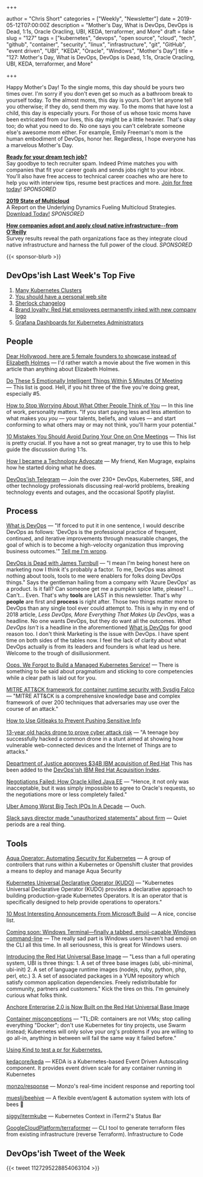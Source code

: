 +++

author = "Chris Short"
categories = ["Weekly", "Newsletter"]
date = 2019-05-12T07:00:00Z
description = "Mother's Day, What is DevOps, DevOps is Dead, 1:1s, Oracle Oracling, UBI, KEDA, terraformer, and More"
draft = false
slug = "127"
tags = ["kubernetes", "devops", "open source", "cloud", "tech", "github", "container", "security", "linux", "infrastructure", "git", "GitHub", "event driven", "UBI", "KEDA", "Oracle", "Windows", "Mother's Day"]
title = "127: Mother's Day, What is DevOps, DevOps is Dead, 1:1s, Oracle Oracling, UBI, KEDA, terraformer, and More"

+++

Happy Mother's Day! To the single moms, this day should be yours two times over. I'm sorry if you don't even get so much as a bathroom break to yourself today. To the almost moms, this day is yours. Don't let anyone tell you otherwise; if they do, send them my way. To the moms that have lost a child, this day is especially yours. For those of us whose toxic moms have been extricated from our lives, this day might be a little heavier. That's okay too; do what you need to do. No one says you can't celebrate someone else's awesome mom either. For example, Emily Freeman's mom is the human embodiment of DevOps, honor her. Regardless, I hope everyone has a marvelous Mother's Day.

[**Ready for your dream tech job?**](https://www.indeedprime.com/devopsish/?sid=us_other-EmailSponsor_JS_ACQ&kw=Devopsish_Email3)  
Say goodbye to tech recruiter spam. Indeed Prime matches you with companies that fit your career goals and sends jobs right to your inbox. You'll also have free access to technical career coaches who are here to help you with interview tips, resume best practices and more. [Join for free today](https://www.indeedprime.com/devopsish/?sid=us_other-EmailSponsor_JS_ACQ&kw=Devopsish_Email3)! *SPONSORED*

[**2019 State of Multicloud**](https://turbonomic.com/state-of-multicloud/?utm_campaign=7012o000001oRz6AAE)  
A Report on the Underlying Dynamics Fueling Multicloud Strategies. [Download Today!](https://turbonomic.com/state-of-multicloud/?utm_campaign=7012o000001oRz6AAE) *SPONSORED*

[**How companies adopt and apply cloud native infrastructure--from O'Reilly**](https://www.oreilly.com/pub/cpc/224549)  
Survey results reveal the path organizations face as they integrate cloud native infrastructure and harness the full power of the cloud. *SPONSORED*

{{< sponsor-blurb >}}

## DevOps'ish Last Week's Top Five

1. [Many Kubernetes Clusters](https://srcco.de/posts/many-kubernetes-clusters.html)
1. [You should have a personal web site](https://writing.markchristian.org/2019/04/29/personal-web-sites/)
1. [Sherlock changelog](https://news.sherlock.stanford.edu/posts/when-setting-an-environment-variable-gives-you-a-40-x-speedup)
1. [Brand loyalty: Red Hat employees permanently inked with new company logo](https://www.wraltechwire.com/2019/05/02/brand-loyalty-red-hat-employees-permanently-inked-with-new-company-logo/)
1. [Grafana Dashboards for Kubernetes Administrators](https://povilasv.me/grafana-dashboards-for-kubernetes-administrators/)

## People

[Dear Hollywood, here are 5 female founders to showcase instead of Elizabeth Holmes](https://techcrunch.com/2019/05/03/dear-hollywood-here-are-five-female-founders-to-showcase-instead-of-elizabeth-holmes/) — I'd rather watch a movie about the five women in this article than anything about Elizabeth Holmes.

[Do These 5 Emotionally Intelligent Things Within 5 Minutes Of Meeting](https://www.fastcompany.com/40441365/do-these-5-emotionally-intelligent-things-within-5-minutes-of-meeting-someone) — This list is good. Hell, if you hit three of the five you're doing great, especially #5.

[How to Stop Worrying About What Other People Think of You](https://hbr.org/2019/05/how-to-stop-worrying-about-what-other-people-think-of-you) — In this line of work, personality matters. "If you start paying less and less attention to what makes you *you* — your talents, beliefs, and values — and start conforming to what others may or may not think, you'll harm your potential."

[10 Mistakes You Should Avoid During Your One on One Meetings](https://www.fellow.app/blog/2019/10-mistakes-you-should-avoid-during-one-on-one-meetings/) — This list is pretty crucial. If you have a not so great manager, try to use this to help guide the discussion during 1:1s.

[How I became a Technology Advocate](https://kenmugrage.com/2019/05/09/how-i-became-a-technology-advocate/) — My friend, Ken Mugrage, explains how he started doing what he does.

[DevOps'ish Telegram](https://devopsi.sh/telegram) — Join the over 230+ DevOps, Kubernetes, SRE, and other technology professionals discussing real-world problems, breaking technology events and outages, and the occasional Spotify playlist.

## Process

[What is DevOps](https://devopsish.com/what-is-devops/) — "If forced to put it in one sentence, I would describe DevOps as follows: 'DevOps is the professional practice of frequent, continued, and iterative improvements through measurable changes, the goal of which is to become a high-velocity organization thus improving business outcomes.'" [Tell me I'm wrong](https://twitter.com/ChrisShort).

[DevOps is Dead with James Turnbull](https://www.realworlddevops.com/episodes/devops-is-dead-with-james-turnbull) — "I mean I'm being honest here on marketing now I think it's probably a factor. To me, DevOps was almost nothing about tools, tools to me were enablers for folks doing DevOps things." Says the gentleman hailing from a company with 'Azure DevOps' as a product. Is it fall? Can someone get me a pumpkin spice latte, please? I... Can't... Even. That's why **tools** are LAST in this newsletter. That's why **people** are first and **process** is right after. Those two things matter more to DevOps than any single tool ever could attempt to. This is why in my end of 2018 article, *Less DevOps, More Everything That Makes Up DevOps*, was a headline. No one wants DevOps, but they do want all the outcomes. *What DevOps Isn't* is a headline in the aforementioned [What is DevOps](https://devopsish.com/what-is-devops/) for good reason too. I don't think Marketing is the issue with DevOps. I have spent time on both sides of the tables now. I feel the lack of clarity about what DevOps actually is from its leaders and founders is what lead us here. Welcome to the trough of disillusionment.

[Oops, We Forgot to Build a Managed Kubernetes Service!](https://www.packet.com/blog/oops-we-forgot-to-build-a-managed-kubernetes-service/) — There is something to be said about pragmatism and sticking to core competencies while a clear path is laid out for you.

[MITRE ATT&CK framework for container runtime security with Sysdig Falco](https://sysdig.com/blog/mitre-attck-framework-for-container-runtime-security-with-sysdig-falco/) — "MITRE ATT&CK is a comprehensive knowledge base and complex framework of over 200 techniques that adversaries may use over the course of an attack."

[How to Use Gitleaks to Prevent Pushing Sensitive Info](https://medium.com/@umutseven/how-to-use-gitleaks-to-prevent-pushing-sensitive-info-cdd0355d5f61)

[13-year old hacks drone to prove cyber attack risk](https://www.washingtonpost.com/video/business/technology/13-year-old-hacks-drone-to-prove-cyber-attack-risk/2019/05/03/181d7197-39ee-493d-8133-6b33e461caf3_video.html) — "A teenage boy successfully hacked a common drone in a stunt aimed at showing how vulnerable web-connected devices and the Internet of Things are to attacks."

[Department of Justice approves $34B IBM acquisition of Red Hat](https://www.wraltechwire.com/2019/05/06/department-of-justice-approves-34b-ibm-acquisition-of-red-hat/) This has been added to the [DevOps'ish IBM Red Hat Acquisition Index](https://devopsish.com/ibm-red-hat-acquisition-index/).

[Negotiations Failed: How Oracle killed Java EE](https://headcrashing.wordpress.com/2019/05/03/negotiations-failed-how-oracle-killed-java-ee/) — "Hence, it not only was inacceptable, but it was simply impossible to agree to Oracle's requests, so the negotiations more or less completely failed."

[Uber Among Worst Big Tech IPOs In A Decade](https://www.forbes.com/sites/rachelsandler/2019/05/10/uber-among-worst-big-tech-ipos-in-a-decade/#22761729480d) — Ouch.

[Slack says director made "unauthorized statements" about firm](https://www.businessinsider.com/slack-director-sec-quiet-period-2019-5) — Quiet periods are a real thing.

## Tools

[Aqua Operator: Automating Security for Kubernetes](https://blog.aquasec.com/aqua-security-kubernetes-operators) — A group of controllers that runs within a Kubernetes or Openshift cluster that provides a means to deploy and manage Aqua Security

[Kubernetes Universal Declarative Operator (KUDO)](https://kudo.dev/) — "Kubernetes Universal Declarative Operator (KUDO) provides a declarative approach to building production-grade Kubernetes Operators. It is an operator that is specifically designed to help provide operations to operators."

[10 Most Interesting Announcements From Microsoft Build](https://www.forbes.com/sites/janakirammsv/2019/05/07/10-most-interesting-announcements-from-microsoft-build/#23559f84531f) — A nice, concise list.

[Coming soon: Windows Terminal—finally a tabbed, emoji-capable Windows command-line](https://arstechnica.com/gadgets/2019/05/coming-soon-windows-terminal-finally-a-tabbed-emoji-capable-windows-command-line/) — The really sad part is Windows users haven't had emoji on the CLI all this time. In all seriousness, this is great for Windows users.

[Introducing the Red Hat Universal Base Image](https://www.redhat.com/en/blog/introducing-red-hat-universal-base-image) — "Less than a full operating system, UBI is three things: 1. A set of three base images (ubi, ubi-minimal, ubi-init) 2. A set of language runtime images (nodejs, ruby, python, php, perl, etc.) 3. A set of associated packages in a YUM repository which satisfy common application dependencies. Freely redistributable for community, partners and customers." Kick the tires on this. I'm genuinely curious what folks think.

[Anchore Enterprise 2.0 is Now Built on the Red Hat Universal Base Image](https://anchore.com/anchore-enterprise-2-0-is-now-built-on-the-red-hat-universal-base-image/)

[Container misconceptions](https://blog.bejarano.io/container-misconceptions.html) — "TL;DR: containers are not VMs; stop calling everything "Docker"; don't use Kubernetes for tiny projects, use Swarm instead; Kubernetes will only solve your org's problems if you are willing to go all-in, anything in between will fail the same way it failed before."

[Using Kind to test a pr for Kubernetes.](https://mauilion.dev/posts/kind-k8s-testing/)

[kedacore/keda](https://github.com/kedacore/keda) — KEDA is a Kubernetes-based Event Driven Autoscaling component. It provides event driven scale for any container running in Kubernetes

[monzo/response](https://github.com/monzo/response) — Monzo's real-time incident response and reporting tool

[muesli/beehive](https://github.com/muesli/beehive) — A flexible event/agent & automation system with lots of bees 🐝

[siggy/itermkube](https://github.com/siggy/itermkube) — Kubernetes Context in iTerm2's Status Bar

[GoogleCloudPlatform/terraformer](https://github.com/GoogleCloudPlatform/terraformer) — CLI tool to generate terraform files from existing infrastructure (reverse Terraform). Infrastructure to Code

## DevOps'ish Tweet of the Week

{{< tweet 1127295228854063104 >}}
